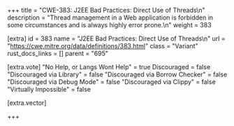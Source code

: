 +++
title = "CWE-383: J2EE Bad Practices: Direct Use of Threads\n"
description = "Thread management in a Web application is forbidden in some circumstances and is always highly error prone.\n"
weight = 383

[extra]
id = 383
name = "J2EE Bad Practices: Direct Use of Threads\n"
url = "https://cwe.mitre.org/data/definitions/383.html"
class = "Variant"
rust_docs_links = []
parent = "695"

[extra.vote]
"No Help, or Langs Wont Help" = true
Discouraged = false
"Discouraged via Library" = false
"Discouraged via Borrow Checker" = false
"Discouraged via Debug Mode" = false
"Discouraged via Clippy" = false
"Virtually Impossible" = false

[extra.vector]

+++